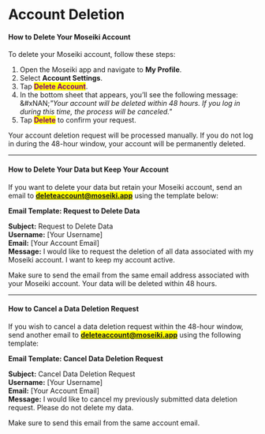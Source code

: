 # Account Deletion

#### How to Delete Your Moseiki Account

To delete your Moseiki account, follow these steps:

1. Open the Moseiki app and navigate to **My Profile**.
2. Select **Account Settings**.
3. Tap <mark style="color:purple;">**Delete Account**</mark>.
4. In the bottom sheet that appears, you’ll see the following message:\
   &#xNAN;_"Your account will be deleted within 48 hours. If you log in during this time, the process will be canceled."_
5. Tap <mark style="color:purple;">**Delete**</mark> to confirm your request.

Your account deletion request will be processed manually. If you do not log in during the 48-hour window, your account will be permanently deleted.

***

#### How to Delete Your Data but Keep Your Account <a href="#delete-shared-data" id="delete-shared-data"></a>

If you want to delete your data but retain your Moseiki account, send an email to <mark style="color:purple;">**deleteaccount@moseiki.app**</mark> using the template below:

**Email Template: Request to Delete Data**

**Subject:** Request to Delete Data\
**Username:** \[Your Username]\
**Email:** \[Your Account Email]\
**Message:** I would like to request the deletion of all data associated with my Moseiki account. I want to keep my account active.

Make sure to send the email from the same email address associated with your Moseiki account. Your data will be deleted within 48 hours.

***

#### How to Cancel a Data Deletion Request

If you wish to cancel a data deletion request within the 48-hour window, send another email to <mark style="color:purple;">**deleteaccount@moseiki.app**</mark> using the following template:

**Email Template: Cancel Data Deletion Request**

**Subject:** Cancel Data Deletion Request\
**Username:** \[Your Username]\
**Email:** \[Your Account Email]\
**Message:** I would like to cancel my previously submitted data deletion request. Please do not delete my data.

Make sure to send this email from the same account email.
